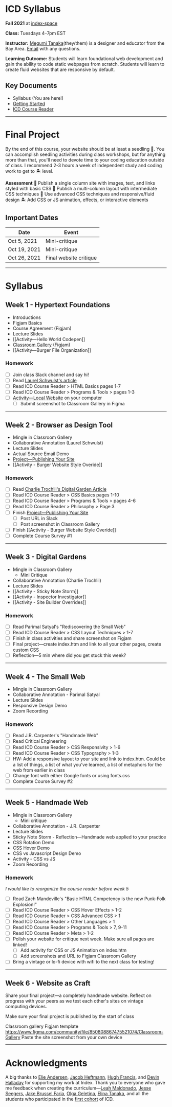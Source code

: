 # ICD Syllabus
**Fall 2021** at [index-space](https://index-space.org/products/intro-to-coding-for-designers-1)

**Class:** Tuesdays 4–7pm EST

**Instructor:** <a href="[https://megumi.co](https://megumi.co/)">Megumi Tanaka</a>(they/them) is a designer and educator from the Bay Area. [Email](mailto:hello@megumi.co) with any questions.

**Learning Outcome:** Students will learn foundational web development and gain the ability to code static webpages from scratch. Students will learn to create fluid websites that are responsive by default.

## Key Documents
- Syllabus (You are here!)
- [Getting Started](https://github.com/coding-for-designers/getting-started)
- [ICD Course Reader](https://github.com/coding-for-designers/ICD-Course-Reader)

---

# Final Project
By the end of this course, your website should be at least a seedling 🌱. You can accomplish seedling activities during class workshops, but for anything more than that, you'll need to devote time to your coding education outside of class. I recommend 2-3 hours a week of independent study and coding work to get to 🏝 level.

**Assessment**
🌱 Publish a single column site with images, text, and links styled with basic CSS
🌿 Publish a multi-column layout with intermediate CSS techniques
🌴 Use advanced CSS techniques and responsive/fluid design
🏝 Add CSS or JS animation, effects, or interactive elements

## Important Dates
| Date | Event |
| --- | --- |
| Oct 5, 2021 | Mini-critique |
| Oct 19, 2021 | Mini-critique |
| Oct 26, 2021 | Final website critique |

---

# Syllabus
## Week 1 - Hypertext Foundations
- Introductions
- Figjam Basics
- Course Agreement (Figjam)
- Lecture Slides
- [[Activity—Hello World Codepen]]
- [Classroom Gallery](https://www.figma.com/community/file/850808867475521074/Classroom-Gallery) (Figjam)
- [[Activity—Burger File Organization]]

### Homework
- [ ] Join class Slack channel and say hi!
- [ ] Read [Laurel Schwulst's article](https://thecreativeindependent.com/essays/laurel-schwulst-my-website-is-a-shifting-house-next-to-a-river-of-knowledge-what-could-yours-be/)
- [ ] Read ICD Course Reader > HTML Basics pages 1-7
- [ ] Read ICD Course Reader > Programs & Tools > pages 1-3
- [ ] [Activity—Local Website](Activity—Local%20Website.md) on your computer
	- [ ] Submit screenshot to Classroom Gallery in Figma

---

## Week 2 - Browser as Design Tool
- Mingle in Classroom Gallery
- Collaborative Annotation (Laurel Schwulst)
- Lecture Slides
- Actual Source Email Demo
- [Project—Publishing Your Site](Project—Publishing%20Your%20Site.md)
- [[Activity - Burger Website Style Overide]]

### Homework
- [ ] Read [Charlie Trochlil's Digital Garden Article](https://garden.charlietrochlil.com/digital-garden)
- [ ] Read ICD Course Reader > CSS Basics pages 1-10
- [ ] Read ICD Course Reader > Programs & Tools > pages 4-6
- [ ] Read ICD Course Reader > Philosophy > Page 3
- [ ] Finish [Project—Publishing Your Site](Project—Publishing%20Your%20Site.md)
	- [ ] Post URL in Slack
	- [ ] Post screenshot in Classroom Gallery
- [ ] Finish [[Activity - Burger Website Style Overide]]
- [ ] Complete Course Survey #1

---

## Week 3 - Digital Gardens
- Mingle in Classroom Gallery
	- Mini Critique
- Collaborative Annotation (Charlie Trochlil)
- Lecture Slides
- [[Activity - Sticky Note Storm]]
- [[Activity - Inspector Investigator]]
- [[Activity - Site Builder Overrides]]

### Homework
- [ ] Read Parimal Satyal's "Rediscovering the Small Web"
- [ ] Read ICD Course Reader > CSS Layout Techniques > 1-7
- [ ] Finish in class activities and share screenshot on Figjam
- [ ] Final project—create index.htm and link to all your other pages, create custom CSS
- [ ] Reflection—5 min where did you get stuck this week?

---

## Week 4 - The Small Web
- Mingle in Classroom Gallery
- Collaborative Annotation - Parimal Satyal
- Lecture Slides
- Responsive Design Demo
- Zoom Recording

### Homework
- [ ] Read J.R. Carpenter's "Handmade Web"
- [ ] Read Critical Engineering
- [ ] Read ICD Course Reader > CSS Responsivity > 1-6
- [ ] Read ICD Course Reader > CSS Typography > 1-3
- [ ] HW: Add a responsive layout to your site and link to index.htm. Could be a list of things, a list of what you've learned, a list of metaphors for the web from earlier in class
- [ ] Change font with either Google fonts or using fonts.css
- [ ] Complete Course Survey #2

---

## Week 5 - Handmade Web
- Mingle in Classroom Gallery
	- Mini critique
- Collaborative Annotation - J.R. Carpenter
- Lecture Slides
- Sticky Note Storm - Reflection—Handmade web applied to your practice
- CSS Rotation Demo
- CSS Hover Demo
- CSS vs Javascript Design Demo
- Activity - CSS vs JS
- Zoom Recording

### Homework
*I would like to reorganize the course reader before week 5*
- [ ] Read Zach Mandeville's "Basic HTML Competency is the new Punk-Folk Explosion!"
- [ ] Read ICD Course Reader > CSS Hover Effects > 1-2
- [ ] Read ICD Course Reader > CSS Advanced CSS > 1
- [ ] Read ICD Course Reader > Other Languages > 1
- [ ] Read ICD Course Reader > Programs & Tools > 7, 9-11
- [ ] Read ICD Course Reader > Meta > 1-2
- [ ] Polish your website for critique next week. Make sure all pages are linked!
	- [ ] Add activity for CSS or JS Animation on index.htm
	- [ ] Add screenshots and URL to Figjam Classroom Gallery
- [ ] Bring a vintage or lo-fi device with wifi to the next class for testing!

---

## Week 6 - Website as Craft
Share your final project—a completely handmade website. Reflect on progress with your peers as we test each other's sites on vintage computing devices.

Make sure your final project is published by the start of class

Classroom gallery Figjam template
https://www.figma.com/community/file/850808867475521074/Classroom-Gallery
Paste the site screenshot from your own device

---

# Acknowledgments
A big thanks to [Elie Andersen](https://elie.live/), [Jacob Heftmann](https://www.jacobheftmann.com/), [Hugh Francis](https://twitter.com/_HHFF), and [Devin Halladay](https://devinhalladay.com/) for supporting my work at Index. Thank you to everyone who gave me feedback when creating the curriculum—[Leah Maldonado](https://leahmaldonado.com/), [Jesse Seegers](https://jesseseegers.com/), [Jake Brussel Faria](https://jakebf.com/), [Olga Geletina](https://index-space.org/products/intermediate-coding-for-designers), [Elina Tanaka](https://www.tanakajpeg.com/), and all the students who participated in the [first cohort](https://megu.space/coding-case-study.html) of ICD.